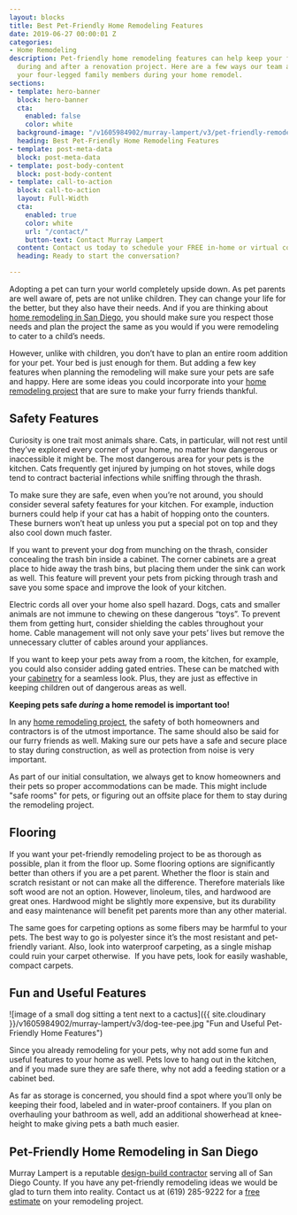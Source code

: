 ```yaml
---
layout: blocks
title: Best Pet-Friendly Home Remodeling Features
date: 2019-06-27 00:00:01 Z
categories:
- Home Remodeling
description: Pet-friendly home remodeling features can help keep your furry friends safe
  during and after a renovation project. Here are a few ways our team accommodates
  your four-legged family members during your home remodel.
sections:
- template: hero-banner
  block: hero-banner
  cta:
    enabled: false
    color: white
  background-image: "/v1605984902/murray-lampert/v3/pet-friendly-remodel.jpg"
  heading: Best Pet-Friendly Home Remodeling Features
- template: post-meta-data
  block: post-meta-data
- template: post-body-content
  block: post-body-content
- template: call-to-action
  block: call-to-action
  layout: Full-Width
  cta:
    enabled: true
    color: white
    url: "/contact/"
    button-text: Contact Murray Lampert
  content: Contact us today to schedule your FREE in-home or virtual consultation.
  heading: Ready to start the conversation?

---
```


Adopting a pet can turn your world completely upside down. As pet parents are well aware of, pets are not unlike children. They can change your life for the better, but they also have their needs. And if you are thinking about [home remodeling in San Diego](/san-diego-home-remodel-services), you should make sure you respect those needs and plan the project the same as you would if you were remodeling to cater to a child’s needs.

However, unlike with children, you don’t have to plan an entire room addition for your pet. Your bed is just enough for them. But adding a few key features when planning the remodeling will make sure your pets are safe and happy. Here are some ideas you could incorporate into your [home remodeling project](/san-diego-remodel-project-gallery) that are sure to make your furry friends thankful.

## Safety Features

Curiosity is one trait most animals share. Cats, in particular, will not rest until they’ve explored every corner of your home, no matter how dangerous or inaccessible it might be. The most dangerous area for your pets is the kitchen. Cats frequently get injured by jumping on hot stoves, while dogs tend to contract bacterial infections while sniffing through the thrash.

To make sure they are safe, even when you’re not around, you should consider several safety features for your kitchen. For example, induction burners could help if your cat has a habit of hopping onto the counters. These burners won’t heat up unless you put a special pot on top and they also cool down much faster.

If you want to prevent your dog from munching on the thrash, consider concealing the trash bin inside a cabinet. The corner cabinets are a great place to hide away the trash bins, but placing them under the sink can work as well. This feature will prevent your pets from picking through trash and save you some space and improve the look of your kitchen.

Electric cords all over your home also spell hazard. Dogs, cats and smaller animals are not immune to chewing on these dangerous “toys”. To prevent them from getting hurt, consider shielding the cables throughout your home. Cable management will not only save your pets’ lives but remove the unnecessary clutter of cables around your appliances.

If you want to keep your pets away from a room, the kitchen, for example, you could also consider adding gated entries. These can be matched with your [cabinetry](/san-diego-custom-cabinet-construction-services) for a seamless look. Plus, they are just as effective in keeping children out of dangerous areas as well.

**Keeping pets safe _during_ a home remodel is important too!**

In any [home remodeling project](/san-diego-remodel-project-gallery), the safety of both homeowners and contractors is of the utmost importance. The same should also be said for our furry friends as well. Making sure our pets have a safe and secure place to stay during construction, as well as protection from noise is very important.

As part of our initial consultation, we always get to know homeowners and their pets so proper accommodations can be made. This might include "safe rooms" for pets, or figuring out an offsite place for them to stay during the remodeling project.

## Flooring

If you want your pet-friendly remodeling project to be as thorough as possible, plan it from the floor up. Some flooring options are significantly better than others if you are a pet parent. Whether the floor is stain and scratch resistant or not can make all the difference. Therefore materials like soft wood are not an option. However, linoleum, tiles, and hardwood are great ones. Hardwood might be slightly more expensive, but its durability and easy maintenance will benefit pet parents more than any other material.

The same goes for carpeting options as some fibers may be harmful to your pets. The best way to go is polyester since it’s the most resistant and pet-friendly variant. Also, look into waterproof carpeting, as a single mishap could ruin your carpet otherwise.  If you have pets, look for easily washable, compact carpets.

## Fun and Useful Features

![image of a small dog sitting a tent next to a cactus]({{ site.cloudinary }}/v1605984902/murray-lampert/v3/dog-tee-pee.jpg "Fun and Useful Pet-Friendly Home Features")

Since you already remodeling for your pets, why not add some fun and useful features to your home as well. Pets love to hang out in the kitchen, and if you made sure they are safe there, why not add a feeding station or a cabinet bed.

As far as storage is concerned, you should find a spot where you’ll only be keeping their food, labeled and in water-proof containers. If you plan on overhauling your bathroom as well, add an additional showerhead at knee-height to make giving pets a bath much easier.

## Pet-Friendly Home Remodeling in San Diego

Murray Lampert is a reputable [design-build contractor](/san-diego-design-build-contractors) serving all of San Diego County. If you have any pet-friendly remodeling ideas we would be glad to turn them into reality. Contact us at (619) 285-9222 for a [free estimate](/contact) on your remodeling project.
